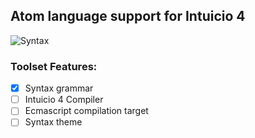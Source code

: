 ## Atom language support for Intuicio 4

![Syntax](https://cloud.githubusercontent.com/assets/2111867/13603595/ae0089e4-e53e-11e5-8b9e-c288a1624faf.png)

### Toolset Features:
- [x] Syntax grammar
- [ ] Intuicio 4 Compiler
- [ ] Ecmascript compilation target
- [ ] Syntax theme
